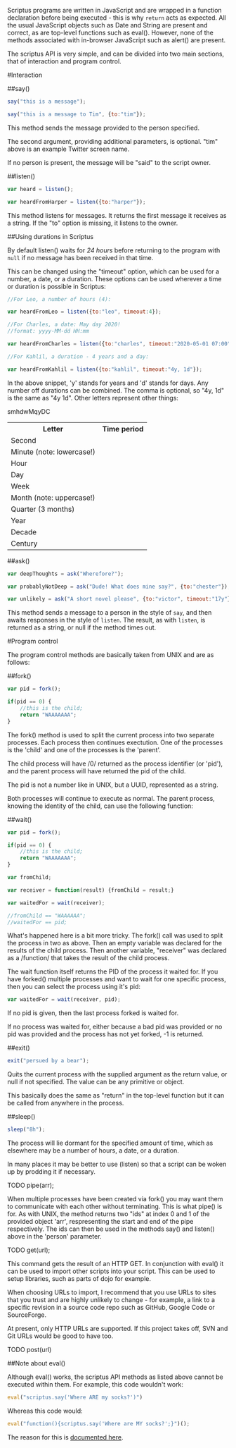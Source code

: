 Scriptus programs are written in JavaScript and are wrapped in a function declaration before being executed - this is why `return` acts as expected. All the usual JavaScript objects such as Date and String are present and correct, as are top-level functions such as eval(). However, none of the methods associated with in-browser JavaScript such as alert() are present. 

The scriptus API is very simple, and can be divided into two main sections, that of interaction and program control.

#Interaction

##say()

```javascript
say("this is a message");

say("this is a message to Tim", {to:"tim"});

```

This method sends the message provided to the person specified.

The second argument, providing additional parameters, is optional. "tim" above is an example Twitter screen name.

If no person is present, the message will be "said" to the script owner.

##listen()

```javascript
var heard = listen();

var heardFromHarper = listen({to:"harper"});
```

This method listens for messages. It returns the first message it receives as a string. If the "to" option is missing, it listens to the owner.

##Using durations in Scriptus

By default listen() waits for *24 hours* before returning to the program with `null` if no message has been received in that time.

This can be changed using the "timeout" option, which can be used for a number, a date, or a duration. These options can be used wherever a time or duration is possible in Scriptus:

```javascript
//For Leo, a number of hours (4):

var heardFromLeo = listen({to:"leo", timeout:4}); 

//For Charles, a date: May day 2020!
//format: yyyy-MM-dd HH:mm

var heardFromCharles = listen({to:"charles", timeout:"2020-05-01 07:00"}); 

//For Kahlil, a duration - 4 years and a day:

var heardFromKahlil = listen({to:"kahlil", timeout:"4y, 1d"});
```

In the above snippet, 'y' stands for years and 'd' stands for days. Any number off durations can be combined. The comma is optional, so "4y, 1d" is the same as "4y 1d". Other letters represent other things:

<table>
    <tr>
        <th>Letter</th>
        <th>Time period</th>
    </tr>
    <tr>s</td><td>Second</td></tr>
    <tr>m</td><td>Minute (note: lowercase!)</td></tr>
    <tr>h</td><td>Hour</td></tr>
    <tr>d</td><td>Day</td></tr>
    <tr>w</td><td>Week</td></tr>
    <tr>M</td><td>Month (note: uppercase!)</td></tr>
    <tr>q</td><td>Quarter (3 months)</td></tr>
    <tr>y</td><td>Year</td></tr>
    <tr>D</td><td>Decade</td></tr>
    <tr>C</td><td>Century</td></tr>
</table>

##ask()

```javascript
var deepThoughts = ask("Wherefore?");

var probablyNotDeep = ask("Dude! What does mine say?", {to:"chester"});

var unlikely = ask("A short novel please", {to:"victor", timeout:"17y"});
```

This method sends a message to a person in the style of `say`, and then awaits responses in the style of `listen`. The result, as with `listen`, is returned as a string, or null if the method times out.

#Program control

The program control methods are basically taken from UNIX and are as follows:

##fork()

```javascript
var pid = fork();

if(pid == 0) {
	//this is the child;
	return "WAAAAAAA";
}
```

The fork() method is used to split the current process into two separate processes. Each process then continues exectution. One of the processes is the 'child' and one of the processes is the 'parent'.

The child process will have /0/ returned as the process identifier (or 'pid'), and the parent process will have returned the pid of the child.

The pid is not a number like in UNIX, but a UUID, represented as a string.

Both processes will continue to execute as normal. The parent process, knowing the identity of the child, can use the following function:

##wait()

```javascript
var pid = fork();

if(pid == 0) {
	//this is the child;
	return "WAAAAAAA";
}

var fromChild;

var receiver = function(result) {fromChild = result;}

var waitedFor = wait(receiver);

//fromChild == "WAAAAAA";
//waitedFor == pid;
```

What's happened here is a bit more tricky. The fork() call was used to split the process in two as above. Then an empty variable was declared for the results of the child process. Then another variable, "receiver" was declared as a /function/ that takes the result of the child process.

The wait function itself returns the PID of the process it waited for. If you have forked() multiple processes and want to wait for one specific process, then you can select the process using it's pid:

```javascript
var waitedFor = wait(receiver, pid);
```

If no pid is given, then the last process forked is waited for.

If no process was waited for, either because a bad pid was provided or no pid was provided and the process has not yet forked, -1 is returned.

##exit()
```javascript
exit("persued by a bear");
```

Quits the current process with the supplied argument as the return value, or null if not specified. The value can be any primitive or object.

This basically does the same as "return" in the top-level function but it can be called from anywhere in the process.

##sleep()
```javascript
sleep("8h");
```

The process will lie dormant for the specified amount of time, which as elsewhere may be a number of hours, a date, or a duration.

In many places it may be better to use (listen) so that a script can be woken up by prodding it if necessary.

TODO pipe(arr);

When multiple processes have been created via fork() you may want them to communicate with each other without terminating. This is what pipe() is for. As with UNIX, the method returns two "ids" at index 0 and 1 of the provided object 'arr', respresenting the start and end of the pipe respectively. The ids can then be used in the methods say() and listen() above in the 'person' parameter.

TODO get(url);

This command gets the result of an HTTP GET. In conjunction with eval() it can be used to import other scripts into your script. This can be used to setup libraries, such as parts of dojo for example.

When choosing URLs to import, I recommend that you use URLs to sites that you trust and are highly unlikely to change - for example, a link to a specific revision in a source code repo such as GitHub, Google Code or SourceForge.

At present, only HTTP URLs are supported. If this project takes off, SVN and Git URLs would be good to have too.

TODO post(url)

##Note about eval()

Although eval() works, the scriptus API methods as listed above cannot be executed within them. For example, this code wouldn't work:

```javascript
eval("scriptus.say('Where ARE my socks?')")
```

Whereas this code would:

```javascript
eval("function(){scriptus.say('Where are MY socks?';}")();
```

The reason for this is [documented here](http://mxr.mozilla.org/mozilla/source/js/rhino/testsrc/org/mozilla/javascript/tests/ContinuationsApiTest.java#203).
